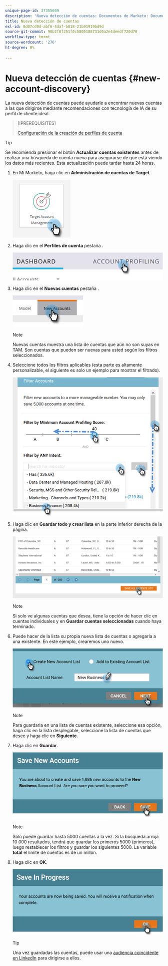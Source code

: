 ```yaml
---
unique-page-id: 37355609
description: 'Nueva detección de cuentas: Documentos de Marketo: Documentación del producto'
title: Nueva detección de cuentas
exl-id: 0d07cd0d-abf6-4daf-b818-21b91919bd9d
source-git-commit: 90b2f0f251f0c5805188731d0a2e4deedf720d70
workflow-type: tm+mt
source-wordcount: '276'
ht-degree: 0%

---
```


# Nueva detección de cuentas {#new-account-discovery}

La nueva detección de cuentas puede ayudarle a encontrar nuevas cuentas a las que dirigirse mediante recomendaciones con tecnología de IA de su perfil de cliente ideal.

>[!PREREQUISITES]
>
>[Configuración de la creación de perfiles de cuenta](/help/marketo/product-docs/target-account-management/account-profiling/setting-up-account-profiling.md)

>[!TIP]
>
>Se recomienda presionar el botón **Actualizar cuentas existentes** antes de realizar una búsqueda de cuenta nueva para asegurarse de que está viendo los datos más recientes. Esta actualización puede tardar hasta 24 horas.

1. En Mi Marketo, haga clic en **Administración de cuentas de Target**.

   ![](assets/new-account-discovery-1.png)

1. Haga clic en el **Perfiles de cuenta** pestaña .

   ![](assets/two-2.png)

1. Haga clic en el **Nuevas cuentas** pestaña .

   ![](assets/three-1.png)

   >[!NOTE]
   >
   >Nuevas cuentas muestra una lista de cuentas que aún no son suyas en TAM. Son cuentas que pueden ser nuevas para usted según los filtros seleccionados.

1. Seleccione todos los filtros aplicables (esta parte es altamente personalizable, el siguiente es solo un ejemplo para mostrar el filtrado).

   ![](assets/four-1.png)

1. Haga clic en **Guardar todo y crear lista** en la parte inferior derecha de la página.

   ![](assets/five-1.png)

   >[!NOTE]
   >
   >Si solo ve algunas cuentas que desea, tiene la opción de hacer clic en cuentas individuales y en **Guardar cuentas seleccionadas** cuando haya terminado.

1. Puede hacer de la lista su propia nueva lista de cuentas o agregarla a una existente. En este ejemplo, crearemos uno nuevo.

   ![](assets/six-1.png)

   >[!NOTE]
   >
   >Para guardarla en una lista de cuentas existente, seleccione esa opción, haga clic en la lista desplegable, seleccione la lista de cuentas que desee y haga clic en **Siguiente**.

1. Haga clic en **Guardar**.

   ![](assets/seven-1.png)

   >[!NOTE]
   >
   >Sólo puede guardar hasta 5000 cuentas a la vez. Si la búsqueda arroja 10 000 resultados, tendrá que guardar los primeros 5000 (primeros), luego restablecer los filtros y guardar los siguientes 5000. La variable **total** el límite de cuentas es de un millón.

1. Haga clic en **OK**.

   ![](assets/eight.png)

   >[!TIP]
   >
   >Una vez guardadas las cuentas, puede usar una [audiencia coincidente en LinkedIn](/help/marketo/product-docs/target-account-management/target/create-an-account-matched-audience-on-linkedin.md) para dirigirse a ellos.
